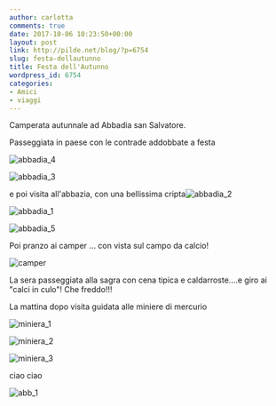 ```yaml
---
author: carlotta
comments: true
date: 2017-10-06 10:23:50+00:00
layout: post
link: http://pilde.net/blog/?p=6754
slug: festa-dellautunno
title: Festa dell'Autunno
wordpress_id: 6754
categories:
- Amici
- viaggi
---
```


Camperata autunnale ad Abbadia san Salvatore.

Passeggiata in paese con le contrade addobbate a festa

![abbadia_4](http://pilde.net/blog/wp-content/uploads/2017/12/abbadia_4.png)


 ![abbadia_3](http://pilde.net/blog/wp-content/uploads/2017/12/abbadia_3.png)




e poi visita all'abbazia, con una bellissima cripta![abbadia_2](http://pilde.net/blog/wp-content/uploads/2017/12/abbadia_2.png)


 ![abbadia_1](http://pilde.net/blog/wp-content/uploads/2017/12/abbadia_1.png)


 ![abbadia_5](http://pilde.net/blog/wp-content/uploads/2017/12/abbadia_5.png)




Poi pranzo ai camper ... con vista sul campo da calcio!

![camper](http://pilde.net/blog/wp-content/uploads/2017/12/camper.png)




La sera passeggiata alla sagra con cena tipica e caldarroste....e giro ai "calci in culo"! Che freddo!!!

La mattina dopo visita guidata alle miniere di mercurio

![miniera_1](http://pilde.net/blog/wp-content/uploads/2017/12/miniera_1.png)


 ![miniera_2](http://pilde.net/blog/wp-content/uploads/2017/12/miniera_2.png)


 ![miniera_3](http://pilde.net/blog/wp-content/uploads/2017/12/miniera_3.png)




ciao ciao

![abb_1](http://pilde.net/blog/wp-content/uploads/2017/12/abb_1.png)



